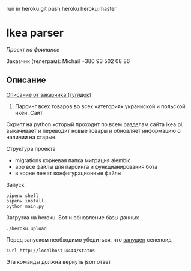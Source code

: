run in heroku
git push heroku heroku:master

# Ikea parser
*Проект на фрилансе*

Заказчик (телеграм): Michail +380 93 502 08 86

## Описание
[Описание от заказчика (гуглдок)](https://docs.google.com/document/d/1BP4p_9lK6anfS3n6ZSixIh53-0EUCgV5OyBEKHl9AIg/edit)
1. Парсинг всех товаров во всех категориях украниской и польской икеи.
Сайт 

Скрипт на python который проходит по всем разделам сайта ikea.pl, выкачивает и переводит новые товары и обновляет информацию о наличии на старые.


Структура проекта
 - migrations корневая папка миграция alembic
 - app все файлы для парсинга и функцианирования бота
 - в корне лежат конфигурационные файлы

Запуск
```
pipenv shell
pipenv install
python main.py
```

Загрузка на heroku. Бот и обновление базы данных
```
./heroku_upload
```

Перед запуском необходимо убедиться, что [запущен](https://4te.me/post/selenium-docker/) селеноид
```shell
curl http://localhost:4444/status
```
Эта команды должна вернуть json ответ
